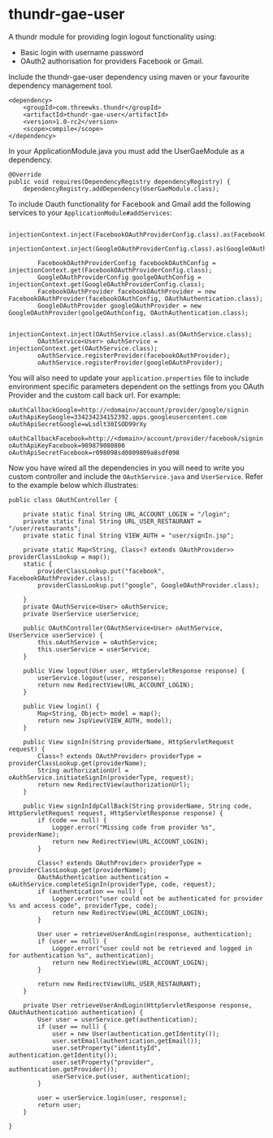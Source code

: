 thundr-gae-user
=================

A thundr module for providing login logout functionality using:
* Basic login with username password
* OAuth2 authorisation for providers Facebook or Gmail.

Include the thundr-gae-user dependency using maven or your favourite dependency management tool.
    
    <dependency>
        <groupId>com.threewks.thundr</groupId>
        <artifactId>thundr-gae-user</artifactId>
        <version>1.0-rc2</version>
        <scope>compile</scope>
    </dependency>


In your ApplicationModule.java you must add the UserGaeModule as a dependency.

    @Override
    public void requires(DependencyRegistry dependencyRegistry) {
        dependencyRegistry.addDependency(UserGaeModule.class);

To include Oauth functionality for Facebook and Gmail add the following services to your `ApplicationModule#addServices`:
````
 		injectionContext.inject(FacebookOAuthProviderConfig.class).as(FacebookOAuthProviderConfig.class);
 		injectionContext.inject(GoogleOAuthProviderConfig.class).as(GoogleOAuthProviderConfig.class);

 		FacebookOAuthProviderConfig facebookOAuthConfig = injectionContext.get(FacebookOAuthProviderConfig.class);
 		GoogleOAuthProviderConfig goolgeOAuthConfig = injectionContext.get(GoogleOAuthProviderConfig.class);
 		FacebookOAuthProvider facebookOAuthProvider = new FacebookOAuthProvider(facebookOAuthConfig, OAuthAuthentication.class);
 		GoogleOAuthProvider googleOAuthProvider = new GoogleOAuthProvider(goolgeOAuthConfig, OAuthAuthentication.class);

 		injectionContext.inject(OAuthService.class).as(OAuthService.class);
 		OAuthService<User> oAuthService = injectionContext.get(OAuthService.class);
 		oAuthService.registerProvider(facebookOAuthProvider);
 		oAuthService.registerProvider(googleOAuthProvider);

````
You will also need to update your `application.properties` file to include environment specific parameters dependent
on the settings from you OAuth Provider and the custom call back url. For example:

````
oAuthCallbackGoogle=http://<domain>/account/provider/google/signin
oAuthApiKeyGoogle=334234234152392.apps.googleusercontent.com
oAuthApiSecretGoogle=wLsdlt30ISOD99rXy

oAuthCallbackFacebook=http://<domain>/account/provider/facebook/signin
oAuthApiKeyFacebook=989879080800
oAuthApiSecretFacebook=r098098sd0809809a8sdf098
````

Now you have wired all the dependencies in you will need to write you custom controller and include the `OAuthService.java` and `UserService`.
Refer to the example below which illustrates:

````
public class OAuthController {

    private static final String URL_ACCOUNT_LOGIN = "/login";
    private static final String URL_USER_RESTAURANT = "/user/restaurants";
    private static final String VIEW_AUTH = "user/signIn.jsp";

    private static Map<String, Class<? extends OAuthProvider>> providerClassLookup = map();
    static {
        providerClassLookup.put("facebook", FacebookOAuthProvider.class);
        providerClassLookup.put("google", GoogleOAuthProvider.class);

    }
    private OAuthService<User> oAuthService;
    private UserService userService;

    public OAuthController(OAuthService<User> oAuthService, UserService userService) {
        this.oAuthService = oAuthService;
        this.userService = userService;
    }

    public View logout(User user, HttpServletResponse response) {
        userService.logout(user, response);
        return new RedirectView(URL_ACCOUNT_LOGIN);
    }

    public View login() {
        Map<String, Object> model = map();
        return new JspView(VIEW_AUTH, model);
    }

    public View signIn(String providerName, HttpServletRequest request) {
        Class<? extends OAuthProvider> providerType = providerClassLookup.get(providerName);
        String authorizationUrl = oAuthService.initiateSignIn(providerType, request);
        return new RedirectView(authorizationUrl);
    }

    public View signInIdpCallBack(String providerName, String code, HttpServletRequest request, HttpServletResponse response) {
        if (code == null) {
            Logger.error("Missing code from provider %s", providerName);
            return new RedirectView(URL_ACCOUNT_LOGIN);
        }

        Class<? extends OAuthProvider> providerType = providerClassLookup.get(providerName);
        OAuthAuthentication authentication = oAuthService.completeSignIn(providerType, code, request);
        if (authentication == null) {
            Logger.error("user could not be authenticated for provider %s and access code", providerType, code);
            return new RedirectView(URL_ACCOUNT_LOGIN);
        }

        User user = retrieveUserAndLogin(response, authentication);
        if (user == null) {
            Logger.error("user could not be retrieved and logged in for authentication %s", authentication);
            return new RedirectView(URL_ACCOUNT_LOGIN);
        }

        return new RedirectView(URL_USER_RESTAURANT);
    }

    private User retrieveUserAndLogin(HttpServletResponse response, OAuthAuthentication authentication) {
        User user = userService.get(authentication);
        if (user == null) {
            user = new User(authentication.getIdentity());
            user.setEmail(authentication.getEmail());
            user.setProperty("identityId", authentication.getIdentity());
            user.setProperty("provider", authentication.getProvider());
            userService.put(user, authentication);
        }

        user = userService.login(user, response);
        return user;
    }

}
````

